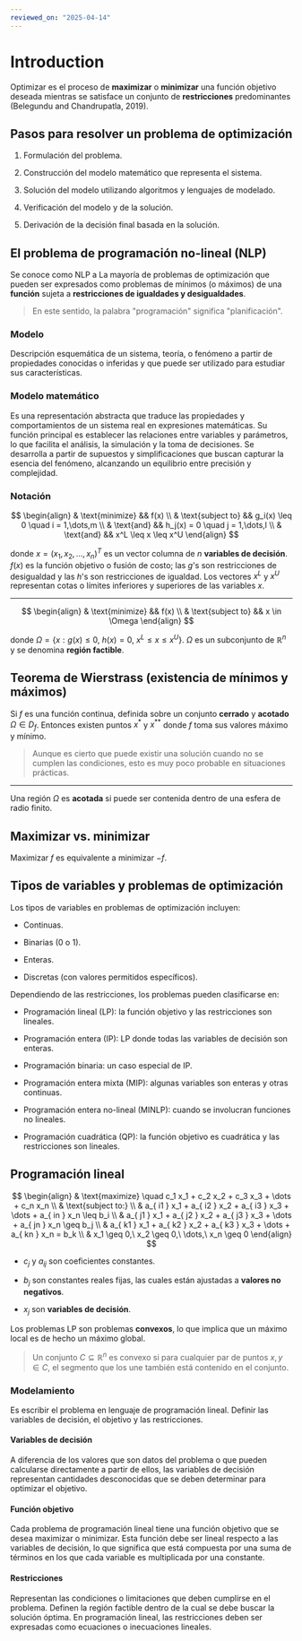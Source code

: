 ```yaml
---
reviewed_on: "2025-04-14"
---
```


# Introduction

Optimizar es el proceso de **maximizar** o **minimizar** una función objetivo deseada mientras se satisface un conjunto de **restricciones** predominantes (Belegundu and Chandrupatla, 2019).

## Pasos para resolver un problema de optimización

1. Formulación del problema.

2. Construcción del modelo matemático que representa el sistema.

3. Solución del modelo utilizando algoritmos y lenguajes de modelado.

4. Verificación del modelo y de la solución.

5. Derivación de la decisión final basada en la solución.

## El problema de programación no-lineal (NLP)

Se conoce como NLP a La mayoría de problemas de optimización que pueden ser expresados como problemas de mínimos (o máximos) de una **función** sujeta a **restricciones de igualdades y desigualdades**.

> En este sentido, la palabra "programación" significa "planificación".

### Modelo

Descripción esquemática de un sistema, teoría, o fenómeno a partir de propiedades conocidas o inferidas y que puede ser utilizado para estudiar sus características.

### Modelo matemático

Es una representación abstracta que traduce las propiedades y comportamientos de un sistema real en expresiones matemáticas. Su función principal es establecer las relaciones entre variables y parámetros, lo que facilita el análisis, la simulación y la toma de decisiones. Se desarrolla a partir de supuestos y simplificaciones que buscan capturar la esencia del fenómeno, alcanzando un equilibrio entre precisión y complejidad.

### Notación

$$
\begin{align}
	& \text{minimize}   && f(x) \\
	& \text{subject to} && g_i(x) \leq 0 \quad i = 1,\dots,m \\
	& \text{and}        && h_j(x) = 0 \quad j = 1,\dots,l \\
	& \text{and}        && x^L \leq x \leq x^U
\end{align}
$$

donde $x = (x_1,x_2,\dots,x_n)^T$ es un vector columna de $n$ **variables de decisión**. $f(x)$ es la función objetivo o fusión de costo; las $g$'s son restricciones de desigualdad y las $h$'s son restricciones de igualdad. Los vectores $x^L$ y $x^U$ representan cotas o límites inferiores y superiores de las variables $x$.

---

$$
\begin{align}
	& \text{minimize}   && f(x) \\
	& \text{subject to} && x \in \Omega
\end{align}
$$

donde $\Omega = \{x : g(x) \leq 0,\ h(x) = 0,\ x^L \leq x \leq x^U\}$. $\Omega$ es un subconjunto de $\mathbb{ R }^n$ y se denomina **región factible**.

## Teorema de Wierstrass (existencia de mínimos y máximos)

Si $f$ es una función continua, definida sobre un conjunto **cerrado** y **acotado** $\Omega \in D_f$. Entonces existen puntos $x^*$ y $x^{ ** }$ donde $f$ toma sus valores máximo y mínimo.

> Aunque es cierto que puede existir una solución cuando no se cumplen las condiciones, esto es muy poco probable en situaciones prácticas.

---

Una región $\Omega$ es **acotada** si puede ser contenida dentro de una esfera de radio finito.

## Maximizar vs. minimizar

Maximizar $f$ es equivalente a minimizar $-f$.

## Tipos de variables y problemas de optimización

Los tipos de variables en problemas de optimización incluyen:

- Continuas.

- Binarias ($0$ o $1$).

- Enteras.

- Discretas (con valores permitidos específicos).

Dependiendo de las restricciones, los problemas pueden clasificarse en:

- Programación lineal (LP): la función objetivo y las restricciones son lineales.

- Programación entera (IP): LP donde todas las variables de decisión son enteras.

- Programación binaria: un caso especial de IP.

- Programación entera mixta (MIP): algunas variables son enteras y otras continuas.

- Programación entera no-lineal (MINLP): cuando se involucran funciones no lineales.

- Programación cuadrática (QP): la función objetivo es cuadrática y las restricciones son lineales.

## Programación lineal

$$
\begin{align}
	& \text{maximize} \quad c_1 x_1 + c_2 x_2 + c_3 x_3 + \dots + c_n x_n \\
	& \text{subject to:} \\
	& a_{ i1 } x_1 + a_{ i2 } x_2 + a_{ i3 } x_3 + \dots + a_{ in } x_n \leq b_i \\
	& a_{ j1 } x_1 + a_{ j2 } x_2 + a_{ j3 } x_3 + \dots + a_{ jn } x_n \geq b_j \\
	& a_{ k1 } x_1 + a_{ k2 } x_2 + a_{ k3 } x_3 + \dots + a_{ kn } x_n = b_k \\
	& x_1 \geq 0,\ x_2 \geq 0,\ \dots,\ x_n \geq 0
\end{align}
$$

- $c_j$ y $a_{ ij }$ son coeficientes constantes.

- $b_j$ son constantes reales fijas, las cuales están ajustadas a **valores no negativos**.

- $x_j$ son **variables de decisión**.

Los problemas LP son problemas **convexos**, lo que implica que un máximo local es de hecho un máximo global.

> Un conjunto $C \subseteq \mathbb{R}^n$ es convexo si para cualquier par de puntos $x, y \in C$, el segmento que los une también está contenido en el conjunto.

### Modelamiento

Es escribir el problema en lenguaje de programación lineal. Definir las variables de decisión, el objetivo y las restricciones.

#### Variables de decisión

A diferencia de los valores que son datos del problema o que pueden calcularse directamente a partir de ellos, las variables de decisión representan cantidades desconocidas que se deben determinar para optimizar el objetivo.

#### Función objetivo

Cada problema de programación lineal tiene una función objetivo que se desea maximizar o minimizar. Esta función debe ser lineal respecto a las variables de decisión, lo que significa que está compuesta por una suma de términos en los que cada variable es multiplicada por una constante.

#### Restricciones

Representan las condiciones o limitaciones que deben cumplirse en el problema. Definen la región factible dentro de la cual se debe buscar la solución óptima. En programación lineal, las restricciones deben ser expresadas como ecuaciones o inecuaciones lineales.
